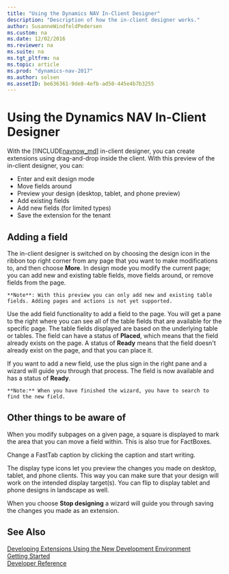 ```yaml
---
title: "Using the Dynamics NAV In-Client Designer"
description: "Description of how the in-client designer works."
author: SusanneWindfeldPedersen
ms.custom: na
ms.date: 12/02/2016
ms.reviewer: na
ms.suite: na
ms.tgt_pltfrm: na
ms.topic: article
ms.prod: "dynamics-nav-2017"
ms.author: solsen
ms.assetID: be636361-9de8-4efb-ad50-445e4b7b3255
---
```


# Using the Dynamics NAV In-Client Designer

With the [!INCLUDE[navnow_md](includes/navnow_md.md)] in-client designer, you can create extensions using drag-and-drop inside the client. With this preview of the in-client designer, you can:

- Enter and exit design mode
- Move fields around
- Preview your design (desktop, tablet, and phone preview)
- Add existing fields
- Add new fields (for limited types)
- Save the extension for the tenant
 
## Adding a field

The in-client designer is switched on by choosing the design icon in the ribbon top right corner from any page that you want to make modifications to, and then choose **More**. In design mode you modify the current page; you can add new and existing table fields, move fields around, or remove fields from the page.
       
    **Note**: With this preview you can only add new and existing table fields. Adding pages and actions is not yet supported.

Use the add field functionality to add a field to the page. You will get a pane to the right where you can see all of the table fields that are available for the specific page. The table fields displayed are based on the underlying table or tables. The field can have a status of **Placed**, which means that the field already exists on the page. A status of **Ready** means that the field doesn't already exist on the page, and that you can place it.
 
If you want to add a new field, use the plus sign in the right pane and a wizard will guide you through that process. The field is now available and has a status of **Ready**.

    **Note:** When you have finished the wizard, you have to search to find the new field. 

## Other things to be aware of
When you modify subpages on a given page, a square is displayed to mark the area that you can move a field within. This is also true for FactBoxes.

Change a FastTab caption by clicking the caption and start writing. 

The display type icons let you preview the changes you made on desktop, tablet, and phone clients. This way you can make sure that your design will work on the intended display target(s). You can flip to display tablet and phone designs in landscape as well.

When you choose **Stop designing** a wizard will guide you through saving the changes you made as an extension. <!-- more? -->

## See Also
[Developing Extensions Using the New Development Environment](newdev-dev-overview.md)  
[Getting Started](newdev-get-started.md)  
[Developer Reference](newdev-reference-overview.md)